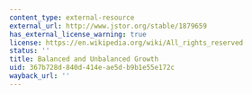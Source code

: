 ```yaml
---
content_type: external-resource
external_url: http://www.jstor.org/stable/1879659
has_external_license_warning: true
license: https://en.wikipedia.org/wiki/All_rights_reserved
status: ''
title: Balanced and Unbalanced Growth
uid: 367b728d-840d-414e-ae5d-b9b1e55e172c
wayback_url: ''
---
```

